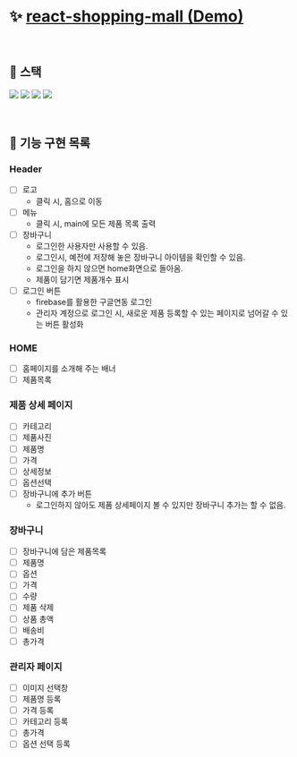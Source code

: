 # :sparkles: [react-shopping-mall (Demo)]()

<br/>

## :wrench: 스택

<img src="https://img.shields.io/badge/React-61DAFB?style=flat-round&logo=React&logoColor=gray" /> <img src="https://img.shields.io/badge/React Router-CA4245?style=flat-round&logo=ReactRouter&logoColor=white"/> <img src="https://img.shields.io/badge/Firebase-FFCA28?style=flat-round&logo=Firebase&logoColor=white"/> <img src="https://img.shields.io/badge/Tailwind-06B6D4?style=flat-round&logo=TailwindCSS&logoColor=white"/>

<br/>

## :pushpin: 기능 구현 목록

### Header

- [ ] 로고
  - 클릭 시, 홈으로 이동
- [ ] 메뉴
  - 클릭 시, main에 모든 제품 목록 출력
- [ ] 장바구니
  - 로그인한 사용자만 사용할 수 있음.
  - 로그인시, 예전에 저장해 놓은 장바구니 아이템을 확인할 수 있음.
  - 로그인을 하지 않으면 home화면으로 돌아옴.
  - 제품이 담기면 제품개수 표시
- [ ] 로그인 버튼
  - firebase를 활용한 구글연동 로그인
  - 관리자 계정으로 로그인 시, 새로운 제품 등록할 수 있는 페이지로 넘어갈 수 있는 버튼 활성화

### HOME

- [ ] 홈페이지를 소개해 주는 배너
- [ ] 제품목록

### 제품 상세 페이지

- [ ] 카테고리
- [ ] 제품사진
- [ ] 제품명
- [ ] 가격
- [ ] 상세정보
- [ ] 옵션선택
- [ ] 장바구니에 추가 버튼
  - 로그인하지 않아도 제품 상세페이지 볼 수 있지만 장바구니 추가는 할 수 없음.

### 장바구니

- [ ] 장바구니에 담은 제품목록
- [ ] 제품명
- [ ] 옵션
- [ ] 가격
- [ ] 수량
- [ ] 제품 삭제
- [ ] 상품 총액
- [ ] 배송비
- [ ] 총가격

### 관리자 페이지

- [ ] 이미지 선택창
- [ ] 제품명 등록
- [ ] 가격 등록
- [ ] 카테고리 등록
- [ ] 총가격
- [ ] 옵션 선택 등록
